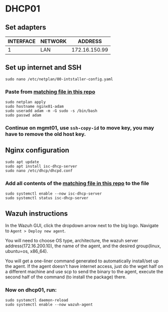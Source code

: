 # DHCP01

## Set adapters
| INTERFACE | NETWORK | ADDRESS         |
|-----------|---------|-----------------|
| 1         | LAN     | 172.16.150.99   |

## Set up internet and SSH
`sudo nano /etc/netplan/00-intstaller-config.yaml`
### Paste from [matching file in this repo](https://github.com/Adam-Hachem/SEC350/blob/main/AssessmentPrep/dhcp/etc/netplan/00-installer-config.yaml)
```
sudo netplan apply
sudo hostname nginx01-adam
sudo useradd adam -m -G sudo -s /bin/bash
sudo passwd adam
```
### Continue on mgmt01, use `ssh-copy-id` to move key, you may have to remove the old host key.
## Nginx configuration
```
sudo apt update
sudo apt install isc-dhcp-server
sudo nano /etc/dhcp/dhcpd.conf
```
### Add all contents of the [matching file in this repo](https://github.com/Adam-Hachem/SEC350/blob/main/AssessmentPrep/dhcp/etc/dhcp/dhcpd.conf) to the file
```
sudo systemctl enable --now isc-dhcp-server
sudo systemctl status isc-dhcp-server
```
## Wazuh instructions
In the Wazuh GUI, click the dropdown arrow next to the big logo. Navigate to `Agent > Deploy new agent`.

You will need to choose OS type, architecture, the wazuh server address(172.16.200.10), the name of the agent, and the desired group(linux, ubuntu=os, x86_64).

You will get a one-liner command generated to automatically install/set up the agent. If the agent doesn't have internet access, just do the wget half on a different machine and use scp to send the binary to the agent, execute the second half of the command (to install the package) there.

### Now on dhcp01, run:
```
sudo systemctl daemon-reload
sudo systemctl enable --now wazuh-agent
```
